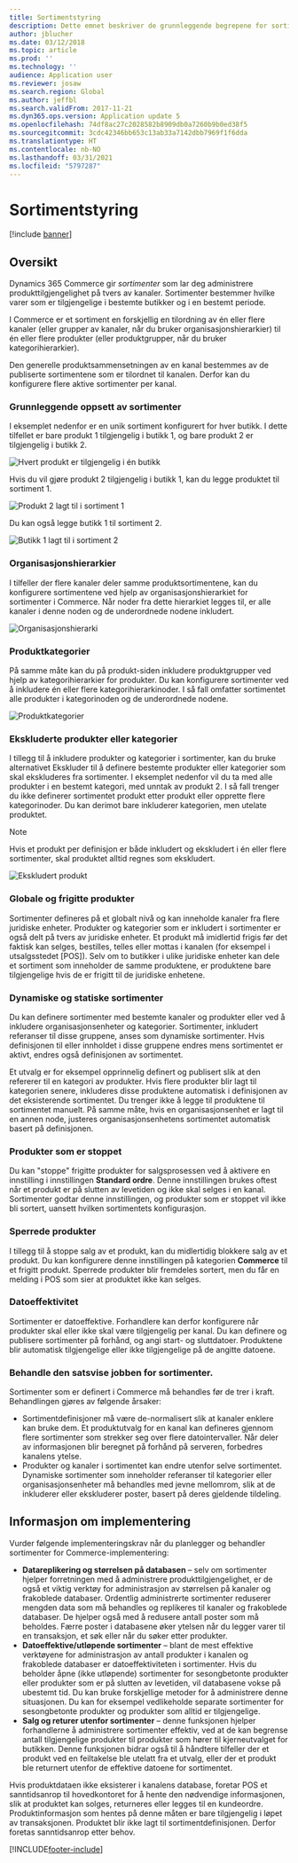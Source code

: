 ```yaml
---
title: Sortimentstyring
description: Dette emnet beskriver de grunnleggende begrepene for sortimentstyring i Dynamics 365 Commerce, og gir informasjon om implementering av prosjekt.
author: jblucher
ms.date: 03/12/2018
ms.topic: article
ms.prod: ''
ms.technology: ''
audience: Application user
ms.reviewer: josaw
ms.search.region: Global
ms.author: jeffbl
ms.search.validFrom: 2017-11-21
ms.dyn365.ops.version: Application update 5
ms.openlocfilehash: 74df8ac27c2028582b8909db0a7260b9b0ed38f5
ms.sourcegitcommit: 3cdc42346bb653c13ab33a7142dbb7969f1f6dda
ms.translationtype: HT
ms.contentlocale: nb-NO
ms.lasthandoff: 03/31/2021
ms.locfileid: "5797287"
---
```

# <a name="assortment-management"></a>Sortimentstyring

[!include [banner](../includes/banner.md)]

## <a name="overview"></a>Oversikt

Dynamics 365 Commerce gir *sortimenter* som lar deg administrere produkttilgjengelighet på tvers av kanaler. Sortimenter bestemmer hvilke varer som er tilgjengelige i bestemte butikker og i en bestemt periode.

I Commerce er et sortiment en forskjellig en tilordning av én eller flere kanaler (eller grupper av kanaler, når du bruker organisasjonshierarkier) til én eller flere produkter (eller produktgrupper, når du bruker kategorihierarkier).

Den generelle produktsammensetningen av en kanal bestemmes av de publiserte sortimentene som er tilordnet til kanalen. Derfor kan du konfigurere flere aktive sortimenter per kanal.

### <a name="basic-assortment-setup"></a>Grunnleggende oppsett av sortimenter

I eksemplet nedenfor er en unik sortiment konfigurert for hver butikk. I dette tilfellet er bare produkt 1 tilgjengelig i butikk 1, og bare produkt 2 er tilgjengelig i butikk 2.

![Hvert produkt er tilgjengelig i én butikk](./media/Managing-assortments-figure1.png)

Hvis du vil gjøre produkt 2 tilgjengelig i butikk 1, kan du legge produktet til sortiment 1.

![Produkt 2 lagt til i sortiment 1](./media/Managing-assortments-figure2.png)

Du kan også legge butikk 1 til sortiment 2.

![Butikk 1 lagt til i sortiment 2](./media/Managing-assortments-figure3.png)

### <a name="organization-hierarchies"></a>Organisasjonshierarkier

I tilfeller der flere kanaler deler samme produktsortimentene, kan du konfigurere sortimentene ved hjelp av organisasjonshierarkiet for sortimenter i Commerce. Når noder fra dette hierarkiet legges til, er alle kanaler i denne noden og de underordnede nodene inkludert.

![Organisasjonshierarki](./media/Managing-assortments-figure4.png)

### <a name="product-categories"></a>Produktkategorier

På samme måte kan du på produkt-siden inkludere produktgrupper ved hjelp av kategorihierarkier for produkter. Du kan konfigurere sortimenter ved å inkludere én eller flere kategorihierarkinoder. I så fall omfatter sortimentet alle produkter i kategorinoden og de underordnede nodene.

![Produktkategorier](./media/Managing-assortments-figure5.png)

### <a name="excluded-products-or-categories"></a>Ekskluderte produkter eller kategorier

I tillegg til å inkludere produkter og kategorier i sortimenter, kan du bruke alternativet Ekskluder til å definere bestemte produkter eller kategorier som skal ekskluderes fra sortimenter. I eksemplet nedenfor vil du ta med alle produkter i en bestemt kategori, med unntak av produkt 2. I så fall trenger du ikke definerer sortimentet produkt etter produkt eller opprette flere kategorinoder. Du kan derimot bare inkluderer kategorien, men utelate produktet.

> [!NOTE]
> Hvis et produkt per definisjon er både inkludert og ekskludert i én eller flere sortimenter, skal produktet alltid regnes som ekskludert.

![Ekskludert produkt](./media/Managing-assortments-figure6.png)

### <a name="global-and-released-products"></a>Globale og frigitte produkter

Sortimenter defineres på et globalt nivå og kan inneholde kanaler fra flere juridiske enheter. Produkter og kategorier som er inkludert i sortimenter er også delt på tvers av juridiske enheter. Et produkt må imidlertid frigis før det faktisk kan selges, bestilles, telles eller mottas i kanalen (for eksempel i utsalgsstedet \[POS\]). Selv om to butikker i ulike juridiske enheter kan dele et sortiment som inneholder de samme produktene, er produktene bare tilgjengelige hvis de er frigitt til de juridiske enhetene.

### <a name="dynamic-and-static-assortments"></a>Dynamiske og statiske sortimenter

Du kan definere sortimenter med bestemte kanaler og produkter eller ved å inkludere organisasjonsenheter og kategorier. Sortimenter, inkludert referanser til disse gruppene, anses som dynamiske sortimenter. Hvis definisjonen til eller innholdet i disse gruppene endres mens sortimentet er aktivt, endres også definisjonen av sortimentet.

Et utvalg er for eksempel opprinnelig definert og publisert slik at den refererer til en kategori av produkter. Hvis flere produkter blir lagt til kategorien senere, inkluderes disse produktene automatisk i definisjonen av det eksisterende sortimentet. Du trenger ikke å legge til produktene til sortimentet manuelt. På samme måte, hvis en organisasjonsenhet er lagt til en annen node, justeres organisasjonsenhetens sortimentet automatisk basert på definisjonen.

### <a name="stopped-products"></a>Produkter som er stoppet

Du kan "stoppe" frigitte produkter for salgsprosessen ved å aktivere en innstilling i innstillingen **Standard ordre**. Denne innstillingen brukes oftest når et produkt er på slutten av levetiden og ikke skal selges i en kanal. Sortimenter godtar denne innstillingen, og produkter som er stoppet vil ikke bli sortert, uansett hvilken sortimentets konfigurasjon.

### <a name="blocked-products"></a>Sperrede produkter

I tillegg til å stoppe salg av et produkt, kan du midlertidig blokkere salg av et produkt. Du kan konfigurere denne innstillingen på kategorien **Commerce** til et frigitt produkt. Sperrede produkter blir fremdeles sortert, men du får en melding i POS som sier at produktet ikke kan selges.

### <a name="date-effectivity"></a>Datoeffektivitet

Sortimenter er datoeffektive. Forhandlere kan derfor konfigurere når produkter skal eller ikke skal være tilgjengelig per kanal. Du kan definere og publisere sortimenter på forhånd, og angi start- og sluttdatoer. Produktene blir automatisk tilgjengelige eller ikke tilgjengelige på de angitte datoene.

### <a name="process-assortments-batch-job"></a>Behandle den satsvise jobben for sortimenter.

Sortimenter som er definert i Commerce må behandles før de trer i kraft. Behandlingen gjøres av følgende årsaker:

- Sortimentdefinisjoner må være de-normalisert slik at kanaler enklere kan bruke dem. Et produktutvalg for en kanal kan defineres gjennom flere sortimenter som strekker seg over flere datointervaller. Når deler av informasjonen blir beregnet på forhånd på serveren, forbedres kanalens ytelse.
- Produkter og kanaler i sortimentet kan endre utenfor selve sortimentet. Dynamiske sortimenter som inneholder referanser til kategorier eller organisasjonsenheter må behandles med jevne mellomrom, slik at de inkluderer eller ekskluderer poster, basert på deres gjeldende tildeling.

## <a name="implementation-considerations"></a>Informasjon om implementering

Vurder følgende implementeringskrav når du planlegger og behandler sortimenter for Commerce-implementering:

- **Datareplikering og størrelsen på databasen** – selv om sortimenter hjelper forretningen med å administrere produkttilgjengelighet, er de også et viktig verktøy for administrasjon av størrelsen på kanaler og frakoblede databaser. Ordentlig administrerte sortimenter reduserer mengden data som må behandles og replikeres til kanaler og frakoblede databaser. De hjelper også med å redusere antall poster som må beholdes. Færre poster i databasene øker ytelsen når du legger varer til en transaksjon, et søk eller når du søker etter produkter.
- **Datoeffektive/utløpende sortimenter** – blant de mest effektive verktøyene for administrasjon av antall produkter i kanalen og frakoblede databaser er datoeffektiviteten i sortimenter. Hvis du beholder åpne (ikke utløpende) sortimenter for sesongbetonte produkter eller produkter som er på slutten av levetiden, vil databasene vokse på ubestemt tid. Du kan bruke forskjellige metoder for å administrere denne situasjonen. Du kan for eksempel vedlikeholde separate sortimenter for sesongbetonte produkter og produkter som alltid er tilgjengelige.
- **Salg og returer utenfor sortimenter** – denne funksjonen hjelper forhandlerne å administrere sortimenter effektiv, ved at de kan begrense antall tilgjengelige produkter til produkter som hører til kjerneutvalget for butikken. Denne funksjonen bidrar også til å håndtere tilfeller der et produkt ved en feiltakelse ble utelatt fra et utvalg, eller der et produkt ble returnert utenfor de effektive datoene for sortimentet.

Hvis produktdataen ikke eksisterer i kanalens database, foretar POS et sanntidsanrop til hovedkontoret for å hente den nødvendige informasjonen, slik at produktet kan solges, returneres eller legges til en kundeordre. Produktinformasjon som hentes på denne måten er bare tilgjengelig i løpet av transaksjonen. Produktet blir ikke lagt til sortimentdefinisjonen. Derfor foretas sanntidsanrop etter behov.


[!INCLUDE[footer-include](../includes/footer-banner.md)]